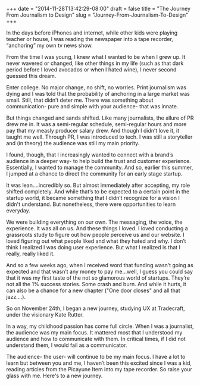 +++
date = "2014-11-28T13:42:29-08:00"
draft = false
title = "The Journey From Journalism to Design"
slug = "Journey-From-Journalism-To-Design"
+++

In the days before iPhones and internet, while other kids were playing teacher or house, I was reading the newspaper into a tape recorder, “anchoring” my own tv news show.

From the time I was young, I knew what I wanted to be when I grew up. It never wavered or changed, like other things in my life (such as that dark period before I loved avocados or when I hated wine), I never second guessed this dream.

Enter college. No major change, no shift, no worries. Print journalism was dying and I was told that the probability of anchoring in a large market was small. Still, that didn’t deter me. There was something about communication- pure and simple with your audience- that was innate.

But things changed and sands shifted. Like many journalists, the allure of PR drew me in. It was a semi-regular schedule, semi-regular hours and more pay that my measly producer salary drew. And though I didn’t love it, it taught me well. Through PR, I was introduced to tech. I was still a storyteller and (in theory) the audience was still my main priority.

I found, though, that I increasingly wanted to connect with a brand’s audience in a deeper way- to help build the trust and customer experience. Essentially, I wanted to manage the community. And so, earlier this summer, I jumped at a chance to direct the community for an early stage startup.

It was lean....incredibly so. But almost immediately after accepting, my role shifted completely. And while that’s to be expected to a certain point in the startup world, it became something that I didn’t recognize for a vision I didn't understand. But nonetheless, there were opportunities to learn everyday.

We were building everything on our own. The messaging, the voice, the experience. It was all on us. And these things I loved. I loved conducting a grassroots study to figure out how people perceive us and our website. I loved figuring out what people liked and what they hated and why. I don’t think I realized I was doing user experience. But what I realized is that I really, really liked it.

And so a few weeks ago, when I received word that funding wasn’t going as expected and that wasn’t any money to pay me…well, I guess you could say that it was my first taste of the not so glamorous world of startups. They’re not all the 1% success stories. Some crash and burn. And while it hurts, it can also be a chance for a new chapter ("One door closes" and all that jazz….).

So on November 24th, I began a new journey, studying UX at Tradecraft, under the visionary Kate Rutter.

In a way, my childhood passion has come full circle. When I was a journalist, the audience was my main focus. It mattered most that I understood my audience and how to communicate with them.  In critical times, if I did not understand them, I would fail  as a communicator.

The audience- the user- will continue to be my main focus. I have a lot to learn but between you and me, I haven’t been this excited since I was a kid, reading articles from the Picayune Item into my tape recorder. So raise your glass with me. Here's to a new journey.